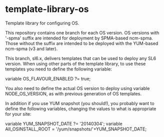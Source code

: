 template-library-os
===================

Template library for configuring OS.

This repository contains one branch for each OS version. OS versions with '-spma' suffix are intended for deployment by
SPMA-based ncm-spma. Those without the suffix are intended to be deployed with the YUM-based ncm-spma (v3 and later).

This branch, sl6.x, delivers templates that can be used to deploy any SL6 version. When using other parts of the template
library, to use these templates you need to define the following variable:

variable OS_FLAVOUR_ENABLED ?= true;

You also need to define the actual OS version to deploy using variable NODE_OS_VERSION, as with previous generation
of OS templates.

In addition if you use YUM snapshot (you should!), you probably want to define the following variables, changing the
values to what is appropriate for your site:

variable YUM_SNAPSHOT_DATE ?= '20140304';
variable AII_OSINSTALL_ROOT = '/yum/snapshots/'+YUM_SNAPSHOT_DATE;


